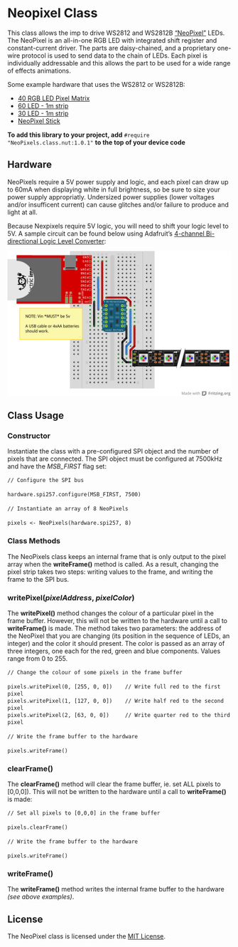 # Neopixel Class

This class allows the imp to drive WS2812 and WS2812B [“NeoPixel”](http://www.adafruit.com/products/1312) LEDs. The NeoPixel is an all-in-one RGB LED with integrated shift register and constant-current driver. The parts are daisy-chained, and a proprietary one-wire protocol is used to send data to the chain of LEDs. Each pixel is individually addressable and this allows the part to be used for a wide range of effects animations.

Some example hardware that uses the WS2812 or WS2812B:

* [40 RGB LED Pixel Matrix](http://www.adafruit.com/products/1430)
* [60 LED - 1m strip](http://www.adafruit.com/products/1138)
* [30 LED - 1m strip](http://www.adafruit.com/products/1376)
* [NeoPixel Stick](http://www.adafruit.com/products/1426)

**To add this library to your project, add** `#require "NeoPixels.class.nut:1.0.1"` **to the top of your device code**

## Hardware

NeoPixels require a 5V power supply and logic, and each pixel can draw up to 60mA when displaying white in full brightness, so be sure to size your power supply appropriatly. Undersized power supplies (lower voltages and/or insufficent current) can cause glitches and/or failure to produce and light at all.

Because Nexpixels require 5V logic, you will need to shift your logic level to 5V. A sample circuit can be found below using Adafruit’s [4-channel Bi-directional Logic Level Converter](http://www.adafruit.com/products/757):

![NeoPixel Circuit](./circuit.png)

## Class Usage

### Constructor

Instantiate the class with a pre-configured SPI object and the number of pixels that are connected. The SPI object must be configured at 7500kHz and have the *MSB_FIRST* flag set:

```squirrel
// Configure the SPI bus

hardware.spi257.configure(MSB_FIRST, 7500)

// Instantiate an array of 8 NeoPixels

pixels <- NeoPixels(hardware.spi257, 8)
```

### Class Methods

The NeoPixels class keeps an internal frame that is only output to the pixel array when the **writeFrame()** method is called. As a result, changing the pixel strip takes two steps: writing values to the frame, and writing the frame to the SPI bus.

### writePixel(*pixelAddress*, *pixelColor*)

The **writePixel()** method changes the colour of a particular pixel in the frame buffer. However, this will not be written to the hardware until a call to **writeFrame()** is made. The method takes two parameters: the address of the NeoPixel that you are changing (its position in the sequence of LEDs, an integer) and the color it should present. The color is passed as an array of three integers, one each for the red, green and blue components. Values range from 0 to 255.

```squirrel
// Change the colour of some pixels in the frame buffer

pixels.writePixel(0, [255, 0, 0])    // Write full red to the first pixel
pixels.writePixel(1, [127, 0, 0])    // Write half red to the second pixel
pixels.writePixel(2, [63, 0, 0])     // Write quarter red to the third pixel

// Write the frame buffer to the hardware

pixels.writeFrame()
```

### clearFrame()

The **clearFrame()** method will clear the frame buffer, ie. set ALL pixels to [0,0,0]). This will not be written to the hardware until a call to **writeFrame()** is made:

```squirrel
// Set all pixels to [0,0,0] in the frame buffer

pixels.clearFrame()

// Write the frame buffer to the hardware

pixels.writeFrame()
```

### writeFrame()

The **writeFrame()** method writes the internal frame buffer to the hardware *(see above examples)*.


## License

The NeoPixel class is licensed under the [MIT License](./LICENSE).
